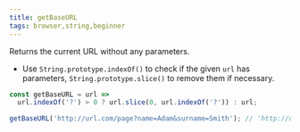 ```yaml
---
title: getBaseURL
tags: browser,string,beginner
---
```


Returns the current URL without any parameters.

- Use `String.prototype.indexOf()` to check if the given `url` has parameters, `String.prototype.slice()` to remove them if necessary.

```js
const getBaseURL = url =>
  url.indexOf('?') > 0 ? url.slice(0, url.indexOf('?')) : url;
```

```js
getBaseURL('http://url.com/page?name=Adam&surname=Smith'); // 'http://url.com/page'
```
